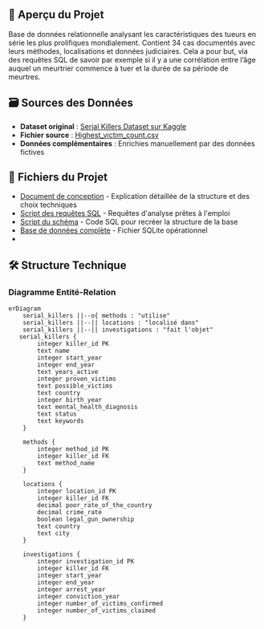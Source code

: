 ## 📌 Aperçu du Projet
Base de données relationnelle analysant les caractéristiques des tueurs en série les plus prolifiques mondialement. Contient 34 cas documentés avec leurs méthodes, localisations et données judiciaires. Cela a pour but, via des requêtes SQL de savoir par exemple si il y a une corrélation entre l’âge auquel un meurtrier commence à tuer et la durée de sa période de meurtres.

## 🗃️ Sources des Données
- **Dataset original** : [Serial Killers Dataset sur Kaggle](https://www.kaggle.com/datasets/vesuvius13/serial-killers-dataset?resource=download)
- **Fichier source** : [Highest_victim_count.csv](Highest_victim_count.csv)
- **Données complémentaires** : Enrichies manuellement par des données fictives 

## 📂 Fichiers du Projet
- [Document de conception](Document_de_conception.pdf) - Explication détaillée de la structure et des choix techniques
- [Script des requêtes SQL](Script_de_requetes) - Requêtes d'analyse prêtes à l'emploi
- [Script du schéma](Script_de_schema) - Code SQL pour recréer la structure de la base
- [Base de données complète](SQL_killers.db) - Fichier SQLite opérationnel
- 
## 🛠️ Structure Technique

### Diagramme Entité-Relation

```mermaid
erDiagram
    serial_killers ||--o{ methods : "utilise"
    serial_killers ||--|| locations : "localisé dans"
    serial_killers ||--|| investigations : "fait l'objet"
   serial_killers {
        integer killer_id PK
        text name
        integer start_year
        integer end_year
        text years_active
        integer proven_victims
        text possible_victims
        text country
        integer birth_year
        text mental_health_diagnosis
        text status
        text keywords
    }

    methods {
        integer method_id PK
        integer killer_id FK
        text method_name
    }

    locations {
        integer location_id PK
        integer killer_id FK
        decimal poor_rate_of_the_country
        decimal crime_rate
        boolean legal_gun_ownership
        text country
        text city
    }

    investigations {
        integer investigation_id PK
        integer killer_id FK
        integer start_year
        integer end_year
        integer arrest_year
        integer conviction_year
        integer number_of_victims_confirmed
        integer number_of_victims_claimed
    }
